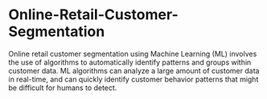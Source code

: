 # Online-Retail-Customer-Segmentation
Online retail customer segmentation using Machine Learning (ML) involves the use of algorithms to automatically identify patterns and groups within customer data. ML algorithms can analyze a large amount of customer data in real-time, and can quickly identify customer behavior patterns that might be difficult for humans to detect.
